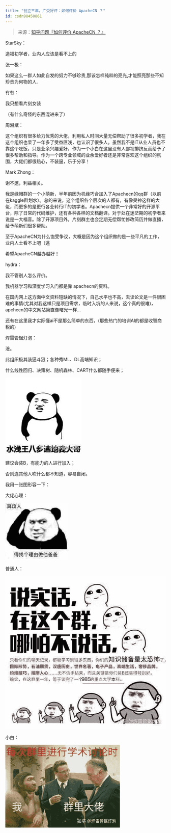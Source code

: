 ```yaml
---
title: "创立三年，广受好评：如何评价 ApacheCN ？"
id: csdn98450861
---
```


> 来源：[知乎问题『如何评价 ApacheCN ？』](https://www.zhihu.com/question/277595622)

StarSky：

造福初学者，业内人应该是看不上的

张一极：

如果这么一群人如此自发的努力不够珍贵,那该怎样纯粹的亮光,才能照亮那些不知珍贵为何物的人.

冇冇：

我只想看片刻女装

（有什么奇怪的东西混进来了）

周湘斌：

这个组织有很多给力优秀的大佬，利用私人时间大量无偿帮助了很多初学者，我在这个组织也呆了一年多了受益匪浅，也认识了很多人。虽然我不是IT从业人员也不靠这个吃饭，只是业余兴趣爱好，作为一个小白在这里没有人鄙视排挤反而给予了很多帮助和指导。作为一个跨专业领域的业余爱好者还是非常喜欢这个组织的氛围，大佬们都很热心，不装逼，乐于分享！

Mark Zhong：

谢不邀，利益相关。

我是绿帽群的一个小萌新，半年前因为机缘巧合加入了Apachecn的qq群（以前在kaggle群划水）。总的来说，这个组织各个层次的人都有，有像昊神这样的大佬，而更多的是更行各业转行IT的初学者。Apachecn提供一个非常好的开源平台，除了日常的代码维护，还有各种各样的文档翻译。对于处在迷茫期的初学者来说是一大福音。除了开源项目外，片刻群主也会定期无偿帮忙修改简历并做直播，给予萌新们很多帮助。

至于ApacheCN为什么饱受争议，大概是因为这个组织做的是一些平凡的工作，业内人士看不上吧（逃

希望ApacheCN越办越好！

hydra：

我不管别人怎么评价。

我机器学习和深度学习入门都是靠 apachecn的资料。

在国内网上这方面中文资料短缺的情况下，自己水平也不高，去读论文是一件很困难的事情(尤其对我这样只是项目需求，临时入坑的人来说，这个真的很难)，apchecn的中文网站简直像曙光一样…

还有在这里我才实际懂ai不是那么简单的东西，(那些热门的培训AI的都是收智商税的)

焊雷管锯灯泡：

淦。

此组织极其装逼斗狠；各种秀ML、DL高端知识；

什么线性回归、决策树、随机森林、CART什么都随手便来；

![](../img/2851d2956ca219600694390082a5d7d7.png)

建议会装B，有能力的人进行加入；

否则连其他人吹什么都不知道，容易自闭。

我用一张图形容一下：

大佬心理：

![](../img/537c346008b5fc75be4d29e17b8d02d2.png)

普通人：

![](../img/17ab63f93aa5ee5808df66f04a68fa15.png)

小白：

![](../img/b0673833a064278bf7f351126fc31be0.png)